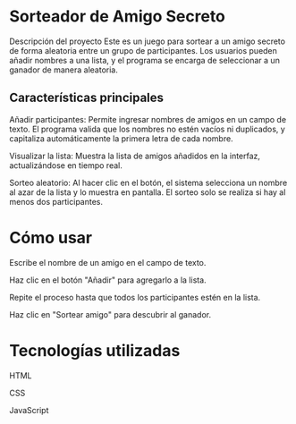 # Sorteador de Amigo Secreto
Descripción del proyecto
Este es un juego para sortear a un amigo secreto de forma aleatoria entre un grupo de participantes. Los usuarios pueden añadir nombres a una lista, y el programa se encarga de seleccionar a un ganador de manera aleatoria.

## Características principales
Añadir participantes: Permite ingresar nombres de amigos en un campo de texto. El programa valida que los nombres no estén vacíos ni duplicados, y capitaliza automáticamente la primera letra de cada nombre.

Visualizar la lista: Muestra la lista de amigos añadidos en la interfaz, actualizándose en tiempo real.

Sorteo aleatorio: Al hacer clic en el botón, el sistema selecciona un nombre al azar de la lista y lo muestra en pantalla. El sorteo solo se realiza si hay al menos dos participantes.

# Cómo usar
Escribe el nombre de un amigo en el campo de texto.

Haz clic en el botón "Añadir" para agregarlo a la lista.

Repite el proceso hasta que todos los participantes estén en la lista.

Haz clic en "Sortear amigo" para descubrir al ganador.

# Tecnologías utilizadas
HTML

CSS

JavaScript